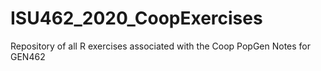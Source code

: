 # ISU462_2020_CoopExercises
Repository of all R exercises associated with the Coop PopGen Notes for GEN462
